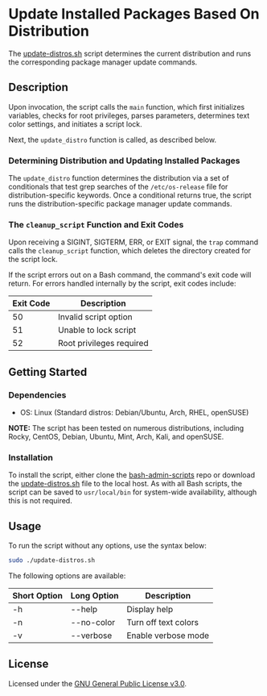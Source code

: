 # Update Installed Packages Based On Distribution
The [update-distros.sh](./update-distros.sh) script determines the current distribution and runs the corresponding package manager update commands.

## Description
Upon invocation, the script calls the `main` function, which first initializes variables, checks for root privileges, parses parameters, determines text color settings, and initiates a script lock.

Next, the `update_distro` function is called, as described below.

### Determining Distribution and Updating Installed Packages
The `update_distro` function determines the distribution via a set of conditionals that test grep searches of the `/etc/os-release` file for distribution-specific keywords. Once a conditional returns true, the script runs the distribution-specific package manager update commands.

### The `cleanup_script` Function and Exit Codes
Upon receiving a SIGINT, SIGTERM, ERR, or EXIT signal, the `trap` command calls the `cleanup_script` function, which deletes the directory created for the script lock.

If the script errors out on a Bash command, the command's exit code will return. For errors handled internally by the script, exit codes include:

|Exit Code|Description|
|---------|-----------|
|50|Invalid script option|
|51|Unable to lock script|
|52|Root privileges required|

## Getting Started

### Dependencies

+ OS: Linux (Standard distros: Debian/Ubuntu, Arch, RHEL, openSUSE)

**NOTE:** The script has been tested on numerous distributions, including Rocky, CentOS, Debian, Ubuntu, Mint, Arch, Kali, and openSUSE.

### Installation
To install the script, either clone the [bash-admin-scripts](..) repo or download the [update-distros.sh](./update-distros.sh) file to the local host. As with all Bash scripts, the script can be saved to `usr/local/bin` for system-wide availability, although this is not required.

## Usage
To run the script without any options, use the syntax below:

```bash
sudo ./update-distros.sh 
```

The following options are available:

|Short Option|Long Option|Description|
|---------|---------|-----------|
|-h|--help|Display help|
|-n|--no-color|Turn off text colors|
|-v|--verbose|Enable verbose mode|

## License
Licensed under the [GNU General Public License v3.0](../LICENSE).
